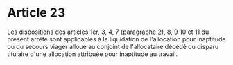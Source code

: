 # Article 23

Les dispositions des articles 1er, 3, 4, 7 (paragraphe 2), 8, 9 10 et 11 du présent arrêté sont applicables à la liquidation de l'allocation pour inaptitude ou du secours viager alloué au conjoint de l'allocataire décédé ou disparu titulaire d'une allocation attribuée pour inaptitude au travail.
